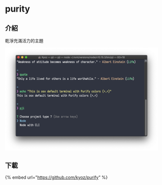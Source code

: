 # purity

## 介紹

乾淨充滿活力的主題

![&#x7D42;&#x7AEF; purity &#x4E3B;&#x984C;](../../../.gitbook/assets/terminal-app.png)

## 下載

{% embed url="https://github.com/kyoz/purify" %}

